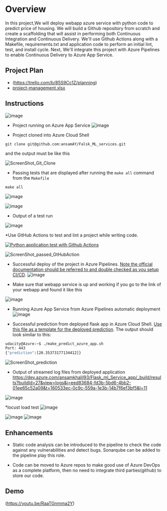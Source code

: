 # Overview

In this project,We will deploy webapp azure service with python code to predict price of housing. We will build a Github repository from scratch and create a scaffolding that will assist in performing both Continuous Integration and Continuous Delivery. We'll use Github Actions along with a Makefile, requirements.txt and application code to perform an initial lint, test, and install cycle. Next, We'll integrate this project with Azure Pipelines to enable Continuous Delivery to Azure App Service.

## Project Plan
* (https://trello.com/b/85S9Cc1Z/planning)
* [project-management.xlsx](https://github.com/ansamAY/Falsk_ML_services/blob/main/project-management.xlsx)

## Instructions

![image](https://user-images.githubusercontent.com/19666746/197639382-663672d9-966e-4c04-9c6a-3e5a22cf7792.png)


* Project running on Azure App Service
![image](https://user-images.githubusercontent.com/19666746/198250967-97bed055-5407-4b74-9958-bb7e0ae805ef.png)


* Project cloned into Azure Cloud Shell

 ```
 git clone git@github.com:ansamAY/Falsk_ML_services.git
 ```
  and the output must be like this
 
 ![ScreenShot_Git_Clone](https://user-images.githubusercontent.com/19666746/197641851-a86c1296-a4f8-4455-bd6b-abf6cadd6558.PNG)


* Passing tests that are displayed after running the `make all` command from the `Makefile`
```
make all
```

 ![image](https://user-images.githubusercontent.com/19666746/198050296-6d19a25b-e20c-46f8-a027-d5766bd97fb4.png)
 
 ![image](https://user-images.githubusercontent.com/19666746/198220071-4af62ad9-d471-4da8-928b-e8ec3fab85bf.png)



* Output of a test run

 ![image](https://user-images.githubusercontent.com/19666746/198050049-5c60ccff-ea38-4ecb-8591-0812b4a4d258.png)


*Use GitHub Actions to test and lint a project while writing code.

[![Python application test with Github Actions](https://github.com/ansamAY/udacity_project_6/actions/workflows/pythonapp.yml/badge.svg)](https://github.com/ansamAY/udacity_project_6/actions/workflows/pythonapp.yml)

![ScreenShot_passed_GtHubAction](https://user-images.githubusercontent.com/19666746/197643717-6cba8692-43f4-44ed-9a50-604311880b54.PNG)

* Successful deploy of the project in Azure Pipelines.  [Note the official documentation should be referred to and double checked as you setup CI/CD](https://docs.microsoft.com/en-us/azure/devops/pipelines/ecosystems/python-webapp?view=azure-devops).
![image](https://user-images.githubusercontent.com/19666746/198433353-aec6559e-1a39-48b9-b8ae-1aa064d88610.png)


* Make sure that webapp service is up and working if you go to the link of your webapp and found it like this

![image](https://user-images.githubusercontent.com/19666746/197645035-2005a818-6b40-4588-bec1-250db29d9616.png)



* Running Azure App Service from Azure Pipelines automatic deployment
![image](https://user-images.githubusercontent.com/19666746/198433506-491735ec-ddfb-477d-b38e-c35de64e7bf1.png)

* Successful prediction from deployed flask app in Azure Cloud Shell.  [Use this file as a template for the deployed prediction](https://github.com/udacity/nd082-Azure-Cloud-DevOps-Starter-Code/blob/master/C2-AgileDevelopmentwithAzure/project/starter_files/flask-sklearn/make_predict_azure_app.sh).
The output should look similar to this:

```bash
udacity@Azure:~$ ./make_predict_azure_app.sh
Port: 443
{"prediction":[20.35373177134412]}
```
![ScreenShot_prediction](https://user-images.githubusercontent.com/19666746/197642334-76442fce-8bae-4743-9acd-f6ca23c27763.PNG)


* Output of streamed log files from deployed application
https://dev.azure.com/ansamkhalil93/Flask_ml_Service_app/_build/results?buildId=27&view=logs&j=eed83684-fd3b-5bd6-4bb2-01ee65c52a09&t=160533ec-0c9c-559a-1e3b-14b7f6ef3bf5&l=11

![image](https://user-images.githubusercontent.com/19666746/198434866-1fd6ab60-6673-4e1f-b0ce-08aaaf6a91e8.png)

*locust load test 
![image](https://user-images.githubusercontent.com/19666746/198752150-cd275669-c376-4ebe-ab0f-58b8501dd565.png)

![image](https://user-images.githubusercontent.com/19666746/198749649-40733acb-e086-4462-84f2-f90214c96253.png)
![image](https://user-images.githubusercontent.com/19666746/198750362-ec0ee3c2-b743-45e3-abbb-7140e5aa3015.png)


> 

## Enhancements

- Static code analysis can be introduced to the pipeline to check the code against any vulnerabilities and detect bugs. Sonarqube can be added to the pipeline play this role.

- Code can be moved to Azure repos to make good use of Azure DevOps as a complete platform, then no need to integrate third parties(github) to store our code.

## Demo 

(https://youtu.be/RaaTGnmma2Y)


